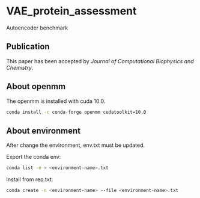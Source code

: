 # VAE_protein_assessment
Autoencoder benchmark


## Publication
This paper has been accepted by *Journal of Computational Biophysics and Chemistry*.


## About openmm
The openmm is installed with cuda 10.0.
```bash
conda install -c conda-forge openmm cudatoolkit=10.0
```

## About environment
After change the environment, env.txt must be updated.

Export the conda env:
```bash
conda list -e > <environment-name>.txt
```

Install from req.txt:
```bash
conda create -n <environment-name> --file <environment-name>.txt
```
